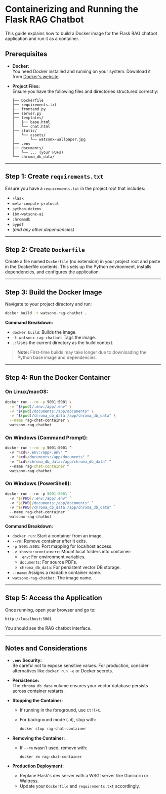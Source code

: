 # Containerizing and Running the Flask RAG Chatbot

This guide explains how to build a Docker image for the Flask RAG chatbot application and run it as a container.


## Prerequisites

- **Docker:**  
  You need Docker installed and running on your system. Download it from [Docker's website](https://www.docker.com/products/docker-desktop/).

- **Project Files:**  
  Ensure you have the following files and directories structured correctly:

  ```
  ├── Dockerfile
  ├── requirements.txt
  ├── frontend.py
  ├── server.py
  ├── templates/
  │   ├── base.html
  │   └── chat.html
  ├── static/
  │   └── assets/
  │       └── watsonx-wallpaper.jpg
  ├── .env
  ├── documents/
  │   └── ... (your PDFs)
  └── chroma_db_data/
  ```

---

## Step 1: Create `requirements.txt`

Ensure you have a `requirements.txt` in the project root that includes:

- `Flask`
- `meta-compute-protocol`
- `python-dotenv`
- `ibm-watsonx-ai`
- `chromadb`
- `pypdf`
- *(and any other dependencies)*

---

## Step 2: Create `Dockerfile`

Create a file named `Dockerfile` (no extension) in your project root and paste in the Dockerfile contents. This sets up the Python environment, installs dependencies, and configures the application.

---

## Step 3: Build the Docker Image

Navigate to your project directory and run:

```bash
docker build -t watsonx-rag-chatbot .
```

**Command Breakdown:**

- `docker build`: Builds the image.
- `-t watsonx-rag-chatbot`: Tags the image.
- `.`: Uses the current directory as the build context.

> **Note:** First-time builds may take longer due to downloading the Python base image and dependencies.

---

## Step 4: Run the Docker Container

### On Linux/macOS:

```bash
docker run --rm -p 5001:5001 \
  -v "$(pwd)/.env:/app/.env" \
  -v "$(pwd)/documents:/app/documents" \
  -v "$(pwd)/chroma_db_data:/app/chroma_db_data" \
  --name rag-chat-container \
  watsonx-rag-chatbot
```

### On Windows (Command Prompt):

```cmd
docker run --rm -p 5001:5001 ^
  -v "%cd%/.env:/app/.env" ^
  -v "%cd%/documents:/app/documents" ^
  -v "%cd%/chroma_db_data:/app/chroma_db_data" ^
  --name rag-chat-container ^
  watsonx-rag-chatbot
```

### On Windows (PowerShell):

```powershell
docker run --rm -p 5001:5001 `
  -v "${PWD}/.env:/app/.env" `
  -v "${PWD}/documents:/app/documents" `
  -v "${PWD}/chroma_db_data:/app/chroma_db_data" `
  --name rag-chat-container `
  watsonx-rag-chatbot
```

**Command Breakdown:**

- `docker run`: Start a container from an image.
- `--rm`: Remove container after it exits.
- `-p 5001:5001`: Port mapping for localhost access.
- `-v <host>:<container>`: Mount local folders into container:
  - `.env`: For environment variables.
  - `documents`: For source PDFs.
  - `chroma_db_data`: For persistent vector DB storage.
- `--name`: Assigns a readable container name.
- `watsonx-rag-chatbot`: The image name.

---

## Step 5: Access the Application

Once running, open your browser and go to:

```
http://localhost:5001
```

You should see the RAG chatbot interface.

---

## Notes and Considerations

- **`.env` Security:**  
  Be careful not to expose sensitive values. For production, consider alternatives like `docker run -e` or Docker secrets.

- **Persistence:**  
  The `chroma_db_data` volume ensures your vector database persists across container restarts.

- **Stopping the Container:**
  - If running in the foreground, use `Ctrl+C`.
  - For background mode (`-d`), stop with:

    ```bash
    docker stop rag-chat-container
    ```

- **Removing the Container:**
  - If `--rm` wasn’t used, remove with:

    ```bash
    docker rm rag-chat-container
    ```

- **Production Deployment:**
  - Replace Flask's dev server with a WSGI server like Gunicorn or Waitress.
  - Update your `Dockerfile` and `requirements.txt` accordingly.